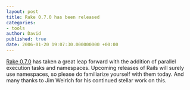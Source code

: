 ```yaml
---
layout: post
title: Rake 0.7.0 has been released
categories:
- tools
author: David
published: true
date: 2006-01-20 19:07:30.000000000 +00:00
---
```

<p><a href="http://ruby-talk.org/cgi-bin/scat.rb/ruby/ruby-talk/176161">Rake 0.7.0</a> has taken a great leap forward with the addition of parallel execution tasks and namespaces. Upcoming releases of Rails will surely use namespaces, so please do familiarize yourself with them today. And many thanks to Jim Weirich for his continued stellar work on this.</p>